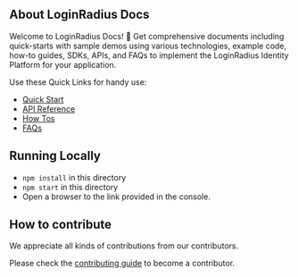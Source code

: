 

## About LoginRadius Docs

Welcome to LoginRadius Docs! 👋 Get comprehensive documents including quick-starts with sample demos using various technologies, example code, how-to guides, SDKs, APIs, and FAQs to implement the LoginRadius Identity Platform for your application. 

Use these Quick Links for handy use:
- [Quick Start](https://www.loginradius.com/docs/developer/)
- [API Reference](https://www.loginradius.com/docs/developer/api/)
- [How Tos](https://www.loginradius.com/docs/developer/howto/dashboard-setup/)
- [FAQs](https://www.loginradius.com/docs/developer/faq/api-credentials/)


## Running Locally 


- `npm install` in this directory
- `npm start` in this directory
-  Open a browser to the link provided in the console.


## How to contribute

We appreciate all kinds of contributions from our contributors.

Please check the [contributing guide](CONTRIBUTING.MD) to become a contributor.
